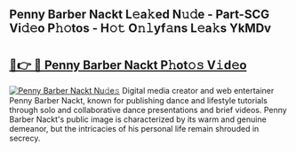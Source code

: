 ## Penny Barber Nackt L𝚎a𝚔ed N𝚞𝚍e - Part-SCG Vi𝚍𝚎o P𝚑𝚘tos - H𝚘𝚝 O𝚗𝚕yf𝚊ns L𝚎a𝚔s YkMDv

# <h2><a href="http://kfes8ff.oniu.top/?m=Penny+Barber+Nackt">🔗👉 🔴 Penny Barber Nackt P𝚑ot𝚘𝚜 V𝚒d𝚎o</a></h2>

[![Penny Barber Nackt Nu𝚍e𝚜](https://i.imgur.com/0qMVB7G.gif)](http://kfes8ff.oniu.top/?m=Penny+Barber+Nackt)
Digital media creator and web entertainer Penny Barber Nackt, known for publishing dance and lifestyle tutorials through solo and collaborative dance presentations and brief videos. Penny Barber Nackt's public image is characterized by its warm and genuine demeanor, but the intricacies of his personal life remain shrouded in secrecy.  
